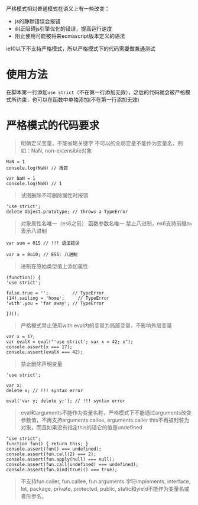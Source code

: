 严格模式相对普通模式在语义上有一些改变：
* js的静默错误会报错
* 纠正阻碍js引擎优化的错误，提高运行速度
* 阻止使用可能被将来ecmascript版本定义的语法

ie10以下不支持严格模式，所以严格模式下的代码需要做兼通测试
# 使用方法
在脚本第一行添加`use strict`（不在第一行添加无效），之后的代码就会被严格模式所约束，也可以在函数中单独添加(不在第一行添加无效)
# 严格模式的代码要求
> 明确定义变量，不能省略关键字
> 不可以的全局变量不能作为变量名，例如：NaN, non-extensible对象
```
NaN = 1
console.log(NaN) // 报错
```
```
var NaN = 1
console.log(NaN) // 1
```
> 试图删除不可删除属性时报错
```
'use strict';
delete Object.prototype; // throws a TypeError
```
> 对象属性名唯一（es6之前）
> 函数参数名唯一
> 禁止八进制，es6支持前缀`0o`表示八进制
```
var sum = 015 // !!! 语法错误
```
```
var a = 0o10; // ES6: 八进制
```
> 进制在原始类型值上添加属性
```
(function() {
'use strict';

false.true = '';         // TypeError
(14).sailing = 'home';     // TypeError
'with'.you = 'far away'; // TypeError

})();
```
> 严格模式禁止使用with
> eval内的变量为局部变量，不影响外层变量
```
var x = 17;
var evalX = eval("'use strict'; var x = 42; x");
console.assert(x === 17);
console.assert(evalX === 42);
```
> 禁止删除声明变量
```
'use strict';

var x;
delete x; // !!! syntax error

eval('var y; delete y;'); // !!! syntax error
```
> eval和arguments不能作为变量名称，严格模式下不能通过arguments改变参数值，不再支持arguments.callee, arguments.caller
> this不再被封装为对象，而且如果没有指定this的话它的值是undefined
```
"use strict";
function fun() { return this; }
console.assert(fun() === undefined);
console.assert(fun.call(2) === 2);
console.assert(fun.apply(null) === null);
console.assert(fun.call(undefined) === undefined);
console.assert(fun.bind(true)() === true);
```
> 不支持fun.caller, fun.callee, fun.arguments
> 字符implements, interface, let, package, private, protected, public, static和yield不能作为变量名或者形参名。